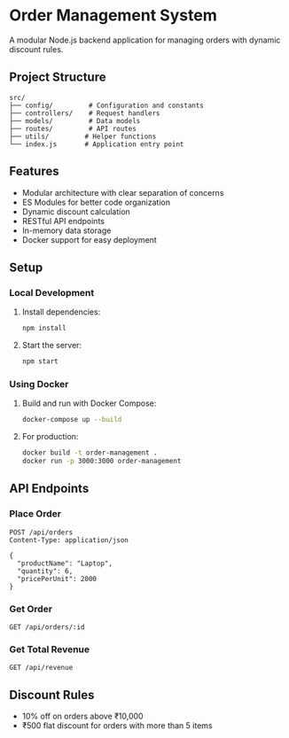 # Order Management System

A modular Node.js backend application for managing orders with dynamic discount rules.

## Project Structure
```
src/
├── config/         # Configuration and constants
├── controllers/    # Request handlers
├── models/         # Data models
├── routes/         # API routes
├── utils/         # Helper functions
└── index.js       # Application entry point
```

## Features

- Modular architecture with clear separation of concerns
- ES Modules for better code organization
- Dynamic discount calculation
- RESTful API endpoints
- In-memory data storage
- Docker support for easy deployment

## Setup

### Local Development
1. Install dependencies:
   ```bash
   npm install
   ```

2. Start the server:
   ```bash
   npm start
   ```

### Using Docker
1. Build and run with Docker Compose:
   ```bash
   docker-compose up --build
   ```

2. For production:
   ```bash
   docker build -t order-management .
   docker run -p 3000:3000 order-management
   ```

## API Endpoints

### Place Order
```http
POST /api/orders
Content-Type: application/json

{
  "productName": "Laptop",
  "quantity": 6,
  "pricePerUnit": 2000
}
```

### Get Order
```http
GET /api/orders/:id
```

### Get Total Revenue
```http
GET /api/revenue
```

## Discount Rules
- 10% off on orders above ₹10,000
- ₹500 flat discount for orders with more than 5 items